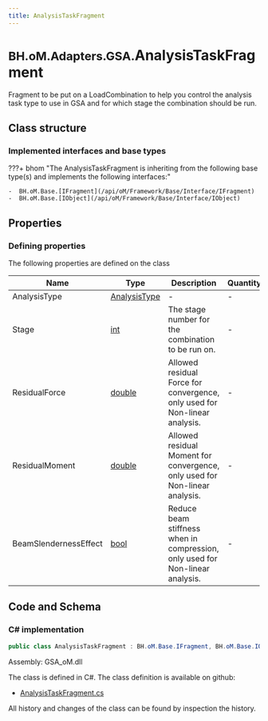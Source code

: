 ```yaml
---
title: AnalysisTaskFragment
---
```


# <small>BH.oM.Adapters.GSA.</small>**AnalysisTaskFragment**

Fragment to be put on a LoadCombination to help you control the analysis task type to use in GSA and for which stage the combination should be run.

## Class structure

### Implemented interfaces and base types

???+ bhom "The AnalysisTaskFragment is inheriting from the following base type(s) and implements the following interfaces:"

    -  BH.oM.Base.[IFragment](/api/oM/Framework/Base/Interface/IFragment)
    -  BH.oM.Base.[IObject](/api/oM/Framework/Base/Interface/IObject)


## Properties



### Defining properties

The following properties are defined on the class

| Name             | Type             | Description      | Quantity         |
|------------------|------------------|------------------|------------------|
| AnalysisType | [AnalysisType](/api/oM/Adapter/Adapters/GSA/Enum/AnalysisType) | - | - |
| Stage | [int](https://learn.microsoft.com/en-us/dotnet/api/System.Int32?view=netstandard-2.0) | The stage number for the combination to be run on. | - |
| ResidualForce | [double](https://learn.microsoft.com/en-us/dotnet/api/System.Double?view=netstandard-2.0) | Allowed residual Force for convergence, only used for Non-linear analysis. | - |
| ResidualMoment | [double](https://learn.microsoft.com/en-us/dotnet/api/System.Double?view=netstandard-2.0) | Allowed residual Moment for convergence, only used for Non-linear analysis. | - |
| BeamSlendernessEffect | [bool](https://learn.microsoft.com/en-us/dotnet/api/System.Boolean?view=netstandard-2.0) | Reduce beam stiffness when in compression, only used for Non-linear analysis. | - |


## Code and Schema

### C# implementation

``` C# title="C#"
public class AnalysisTaskFragment : BH.oM.Base.IFragment, BH.oM.Base.IObject
```

Assembly: GSA_oM.dll

The class is defined in C#. The class definition is available on github:

- [AnalysisTaskFragment.cs](https://github.com/BHoM/GSA_Toolkit/blob/develop/GSA_oM/Fragments\AnalysisTaskFragment.cs)

All history and changes of the class can be found by inspection the history.
